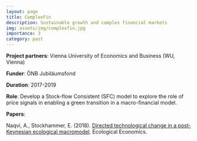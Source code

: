 ```yaml
---
layout: page
title: ComplexFin
description: Sustainable growth and complex financial markets                     
img: assets/img/complexfin.jpg
importance: 3
category: past
---
```


**Project partners**: Vienna University of Economics and Business (WU, Vienna)

**Funder**: ÖNB Jubiläumsfond

**Duration**: 2017-2019

**Role**: Develop a Stock-flow Consistent (SFC) model to explore the role of price signals in enabling a green transition in a macro-financial model.

**Papers**:

Naqvi, A., Stockhammer, E. (2018). <a href="https://www.sciencedirect.com/science/article/pii/S0921800917311771" target="_blank">Directed technological change in a post-Keynesian ecological macromodel</a>. Ecological Economics.
